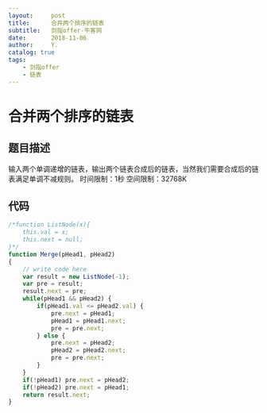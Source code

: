 ```yaml
---
layout:     post
title:      合并两个排序的链表
subtitle:   剑指offer-牛客网
date:       2018-11-06
author:     Y.
catalog: true
tags:
    - 剑指offer  
    - 链表
---
```


# 合并两个排序的链表  

## 题目描述  

输入两个单调递增的链表，输出两个链表合成后的链表，当然我们需要合成后的链表满足单调不减规则。
时间限制：1秒 空间限制：32768K  

## 代码  

```javascript  
/*function ListNode(x){
    this.val = x;
    this.next = null;
}*/
function Merge(pHead1, pHead2)
{
    // write code here
    var result = new ListNode(-1);
    var pre = result;
    result.next = pre;
    while(pHead1 && pHead2) {
        if(pHead1.val <= pHead2.val) {
            pre.next = pHead1;
            pHead1 = pHead1.next;
            pre = pre.next;
        } else {
            pre.next = pHead2;
            pHead2 = pHead2.next;
            pre = pre.next;            
        }
    }
    if(!pHead1) pre.next = pHead2;
    if(!pHead2) pre.next = pHead1;
    return result.next;
}
```